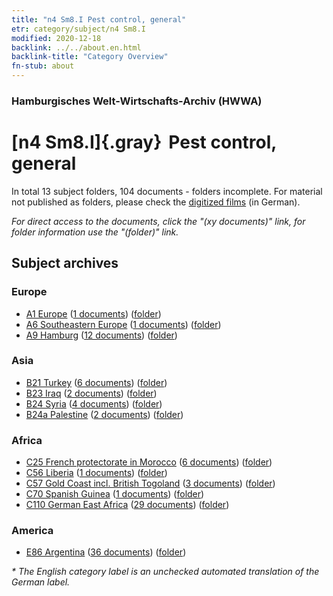 ```yaml
---
title: "n4 Sm8.I Pest control, general"
etr: category/subject/n4 Sm8.I
modified: 2020-12-18
backlink: ../../about.en.html
backlink-title: "Category Overview"
fn-stub: about
---
```


### Hamburgisches Welt-Wirtschafts-Archiv (HWWA)
# [n4 Sm8.I]{.gray}&#8201; Pest control, general&#160; 





In total 13 subject folders, 104 documents - folders incomplete.
For material not published as folders, please check the [digitized films](/film/h1_sh) (in German).

_For direct access to the documents, click the "(xy documents)" link, for folder information use the "(folder)" link._

## Subject archives



### Europe

- [A1 Europe](../../../geo/about.en.html#A1) (<a href="https://dfg-viewer.de/show/?tx_dlf[id]=https://pm20.zbw.eu/mets/sh/1408xx/140892/1450xx/145056/public.mets.en.xml" target="_blank">1 documents</a>) ([folder](http://purl.org/pressemappe20/folder/sh/140892,145056))
- [A6 Southeastern Europe](../../../geo/about.en.html#A6) (<a href="https://dfg-viewer.de/show/?tx_dlf[id]=https://pm20.zbw.eu/mets/sh/1409xx/140900/1450xx/145056/public.mets.en.xml" target="_blank">1 documents</a>) ([folder](http://purl.org/pressemappe20/folder/sh/140900,145056))
- [A9 Hamburg](../../../geo/about.en.html#A9) (<a href="https://dfg-viewer.de/show/?tx_dlf[id]=https://pm20.zbw.eu/mets/sh/1409xx/140905/1450xx/145056/public.mets.en.xml" target="_blank">12 documents</a>) ([folder](http://purl.org/pressemappe20/folder/sh/140905,145056))

### Asia

- [B21 Turkey](../../../geo/about.en.html#B21) (<a href="https://dfg-viewer.de/show/?tx_dlf[id]=https://pm20.zbw.eu/mets/sh/1411xx/141111/1450xx/145056/public.mets.en.xml" target="_blank">6 documents</a>) ([folder](http://purl.org/pressemappe20/folder/sh/141111,145056))
- [B23 Iraq](../../../geo/about.en.html#B23) (<a href="https://dfg-viewer.de/show/?tx_dlf[id]=https://pm20.zbw.eu/mets/sh/1411xx/141113/1450xx/145056/public.mets.en.xml" target="_blank">2 documents</a>) ([folder](http://purl.org/pressemappe20/folder/sh/141113,145056))
- [B24 Syria](../../../geo/about.en.html#B24) (<a href="https://dfg-viewer.de/show/?tx_dlf[id]=https://pm20.zbw.eu/mets/sh/1411xx/141114/1450xx/145056/public.mets.en.xml" target="_blank">4 documents</a>) ([folder](http://purl.org/pressemappe20/folder/sh/141114,145056))
- [B24a Palestine](../../../geo/about.en.html#B24a) (<a href="https://dfg-viewer.de/show/?tx_dlf[id]=https://pm20.zbw.eu/mets/sh/1411xx/141115/1450xx/145056/public.mets.en.xml" target="_blank">2 documents</a>) ([folder](http://purl.org/pressemappe20/folder/sh/141115,145056))

### Africa

- [C25 French protectorate in Morocco](../../../geo/about.en.html#C25) (<a href="https://dfg-viewer.de/show/?tx_dlf[id]=https://pm20.zbw.eu/mets/sh/1413xx/141358/1450xx/145056/public.mets.en.xml" target="_blank">6 documents</a>) ([folder](http://purl.org/pressemappe20/folder/sh/141358,145056))
- [C56 Liberia](../../../geo/about.en.html#C56) (<a href="https://dfg-viewer.de/show/?tx_dlf[id]=https://pm20.zbw.eu/mets/sh/1414xx/141405/1450xx/145056/public.mets.en.xml" target="_blank">1 documents</a>) ([folder](http://purl.org/pressemappe20/folder/sh/141405,145056))
- [C57 Gold Coast incl. British Togoland](../../../geo/about.en.html#C57) (<a href="https://dfg-viewer.de/show/?tx_dlf[id]=https://pm20.zbw.eu/mets/sh/1414xx/141406/1450xx/145056/public.mets.en.xml" target="_blank">3 documents</a>) ([folder](http://purl.org/pressemappe20/folder/sh/141406,145056))
- [C70 Spanish Guinea](../../../geo/about.en.html#C70) (<a href="https://dfg-viewer.de/show/?tx_dlf[id]=https://pm20.zbw.eu/mets/sh/1414xx/141412/1450xx/145056/public.mets.en.xml" target="_blank">1 documents</a>) ([folder](http://purl.org/pressemappe20/folder/sh/141412,145056))
- [C110 German East Africa](../../../geo/about.en.html#C110) (<a href="https://dfg-viewer.de/show/?tx_dlf[id]=https://pm20.zbw.eu/mets/sh/1414xx/141471/1450xx/145056/public.mets.en.xml" target="_blank">29 documents</a>) ([folder](http://purl.org/pressemappe20/folder/sh/141471,145056))

### America

- [E86 Argentina](../../../geo/about.en.html#E86) (<a href="https://dfg-viewer.de/show/?tx_dlf[id]=https://pm20.zbw.eu/mets/sh/1416xx/141692/1450xx/145056/public.mets.en.xml" target="_blank">36 documents</a>) ([folder](http://purl.org/pressemappe20/folder/sh/141692,145056))


_* The English category label is an unchecked automated translation of the German label._

